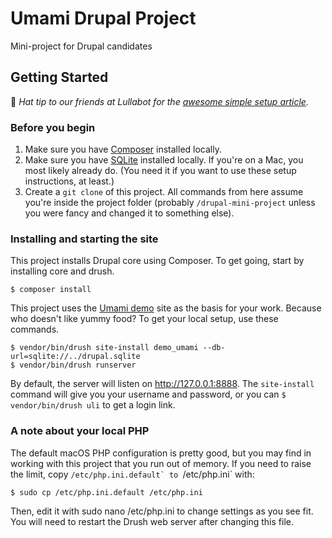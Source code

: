 # Umami Drupal Project
Mini-project for Drupal candidates

## Getting Started
:tophat: _Hat tip to our friends at Lullabot for the [awesome simple setup article](https://www.lullabot.com/articles/the-simplest-path-to-a-drupal-local-environment)._

### Before you begin
1. Make sure you have [Composer](https://getcomposer.org/download/) installed locally.
2. Make sure you have [SQLite](https://sqlite.org/download.html) installed locally. If you're on a Mac, you most likely already do. (You need it if you want to use these setup instructions, at least.)
3. Create a `git clone` of this project. All commands from here assume you're inside the project folder (probably `/drupal-mini-project` unless you were fancy and changed it to something else).

### Installing and starting the site
This project installs Drupal core using Composer. To get going, start by installing core and drush.

```
$ composer install
```

This project uses the [Umami demo](https://www.drupal.org/docs/umami-drupal-demonstration-installation-profile) site as the basis for your work. Because who doesn't like yummy food? To get your local setup, use these commands.

```
$ vendor/bin/drush site-install demo_umami --db-url=sqlite://../drupal.sqlite
$ vendor/bin/drush runserver
```

By default, the server will listen on http://127.0.0.1:8888. The `site-install` command will give you your username and password, or you can `$ vendor/bin/drush uli` to get a login link.

### A note about your local PHP
The default macOS PHP configuration is pretty good, but you may find in working with this project that you run out of memory. If you need to raise the limit, copy ``/etc/php.ini.default` to ``/etc/php.ini` with:

`$ sudo cp /etc/php.ini.default /etc/php.ini`

Then, edit it with sudo nano /etc/php.ini to change settings as you see fit. You will need to restart the Drush web server after changing this file.
